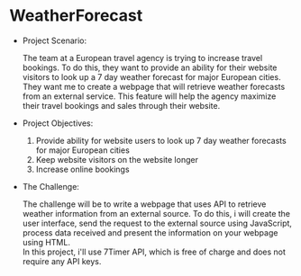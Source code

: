 # WeatherForecast  
 - Project Scenario:  
   
   The team at a European travel agency is trying to increase travel bookings. To do this, they want to provide an ability for their website visitors to look up a 7 day weather forecast for major European cities.  
   They want me to create a webpage that will retrieve weather forecasts from an external service. This feature will help the agency maximize their travel bookings and sales through their website.  
     
 - Project Objectives:  

   1) Provide ability for website users to look up 7 day weather forecasts for major European cities  
   2) Keep website visitors on the website longer  
   3) Increase online bookings  
 - The Challenge:  

    The challenge will be to write a webpage that uses API to retrieve weather information from an external source. To do this, i will create the user interface, send the request to the external source using JavaScript, process data received and present the information on your webpage using HTML.  
    In this project, i'll use 7Timer API, which is free of charge and does not require any API keys.    